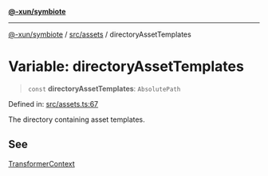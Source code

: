 [**@-xun/symbiote**](../../../README.md)

***

[@-xun/symbiote](../../../README.md) / [src/assets](../README.md) / directoryAssetTemplates

# Variable: directoryAssetTemplates

> `const` **directoryAssetTemplates**: `AbsolutePath`

Defined in: [src/assets.ts:67](https://github.com/Xunnamius/symbiote/blob/16c5abb574a56340fcb49cdcf402702ed3917f82/src/assets.ts#L67)

The directory containing asset templates.

## See

[TransformerContext](../type-aliases/TransformerContext.md)
